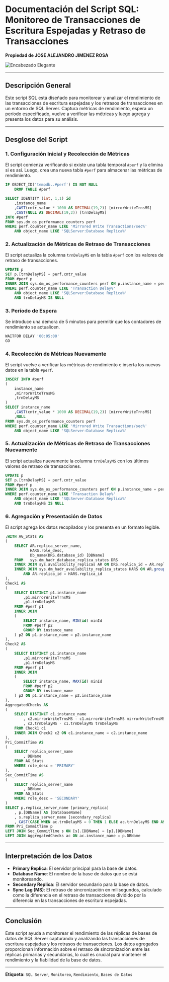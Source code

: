 # Documentación del Script SQL: Monitoreo de Transacciones de Escritura Espejadas y Retraso de Transacciones

**Propiedad de JOSE ALEJANDRO JIMENEZ ROSA**

![Encabezado Elegante](https://i.ytimg.com/vi/U94hDjd9M2k/hq720.jpg?sqp=-oaymwEhCK4FEIIDSFryq4qpAxMIARUAAAAAGAElAADIQj0AgKJD&rs=AOn4CLDaHjeupvt0YtOA4Nk2ZfazPrdHAw)


---

## Descripción General



Este script SQL está diseñado para monitorear y analizar el rendimiento de las transacciones de escritura espejadas y los retrasos de transacciones en un entorno de SQL Server. Captura métricas de rendimiento, espera un período especificado, vuelve a verificar las métricas y luego agrega y presenta los datos para su análisis.

---

## Desglose del Script

### 1. Configuración Inicial y Recolección de Métricas
El script comienza verificando si existe una tabla temporal `#perf` y la elimina si es así. Luego, crea una nueva tabla `#perf` para almacenar las métricas de rendimiento.

```sql
IF OBJECT_ID('tempdb..#perf') IS NOT NULL
    DROP TABLE #perf

SELECT IDENTITY (int, 1,1) id
    ,instance_name
    ,CAST(cntr_value * 1000 AS DECIMAL(19,2)) [mirrorWriteTrnsMS]
    ,CAST(NULL AS DECIMAL(19,2)) [trnDelayMS]
INTO #perf
FROM sys.dm_os_performance_counters perf
WHERE perf.counter_name LIKE 'Mirrored Write Transactions/sec%'
    AND object_name LIKE 'SQLServer:Database Replica%'
```

### 2. Actualización de Métricas de Retraso de Transacciones
El script actualiza la columna `trnDelayMS` en la tabla `#perf` con los valores de retraso de transacciones.

```sql
UPDATE p
SET p.[trnDelayMS] = perf.cntr_value
FROM #perf p
INNER JOIN sys.dm_os_performance_counters perf ON p.instance_name = perf.instance_name
WHERE perf.counter_name LIKE 'Transaction Delay%'
    AND object_name LIKE 'SQLServer:Database Replica%'
    AND trnDelayMS IS NULL
```

### 3. Período de Espera
Se introduce una demora de 5 minutos para permitir que los contadores de rendimiento se actualicen.

```sql
WAITFOR DELAY '00:05:00'
GO
```

### 4. Recolección de Métricas Nuevamente
El script vuelve a verificar las métricas de rendimiento e inserta los nuevos datos en la tabla `#perf`.

```sql
INSERT INTO #perf
(
    instance_name
    ,mirrorWriteTrnsMS
    ,trnDelayMS
)
SELECT instance_name
    ,CAST(cntr_value * 1000 AS DECIMAL(19,2)) [mirrorWriteTrnsMS]
    ,NULL
FROM sys.dm_os_performance_counters perf
WHERE perf.counter_name LIKE 'Mirrored Write Transactions/sec%'
    AND object_name LIKE 'SQLServer:Database Replica%'
```

### 5. Actualización de Métricas de Retraso de Transacciones Nuevamente
El script actualiza nuevamente la columna `trnDelayMS` con los últimos valores de retraso de transacciones.

```sql
UPDATE p
SET p.[trnDelayMS] = perf.cntr_value
FROM #perf p
INNER JOIN sys.dm_os_performance_counters perf ON p.instance_name = perf.instance_name
WHERE perf.counter_name LIKE 'Transaction Delay%'
    AND object_name LIKE 'SQLServer:Database Replica%'
    AND trnDelayMS IS NULL
```

### 6. Agregación y Presentación de Datos
El script agrega los datos recopilados y los presenta en un formato legible.

```sql
;WITH AG_Stats AS
(
    SELECT AR.replica_server_name,
           HARS.role_desc,
           Db_name(DRS.database_id) [DBName]
    FROM   sys.dm_hadr_database_replica_states DRS
    INNER JOIN sys.availability_replicas AR ON DRS.replica_id = AR.replica_id
    INNER JOIN sys.dm_hadr_availability_replica_states HARS ON AR.group_id = HARS.group_id
        AND AR.replica_id = HARS.replica_id
),
Check1 AS
(
    SELECT DISTINCT p1.instance_name
        ,p1.mirrorWriteTrnsMS
        ,p1.trnDelayMS
    FROM #perf p1
    INNER JOIN
    (
        SELECT instance_name, MIN(id) minId
        FROM #perf p2
        GROUP BY instance_name
    ) p2 ON p1.instance_name = p2.instance_name
),
Check2 AS
(
    SELECT DISTINCT p1.instance_name
        ,p1.mirrorWriteTrnsMS
        ,p1.trnDelayMS
    FROM #perf p1
    INNER JOIN
    (
        SELECT instance_name, MAX(id) minId
        FROM #perf p2
        GROUP BY instance_name
    ) p2 ON p1.instance_name = p2.instance_name
),
AggregatedChecks AS
(
    SELECT DISTINCT c1.instance_name
        , c2.mirrorWriteTrnsMS - c1.mirrorWriteTrnsMS mirrorWriteTrnsMS
        , c2.trnDelayMS - c1.trnDelayMS trnDelayMS
    FROM Check1 c1
    INNER JOIN Check2 c2 ON c1.instance_name = c2.instance_name
),
Pri_CommitTime AS
(
    SELECT replica_server_name
        , DBName
    FROM AG_Stats
    WHERE role_desc = 'PRIMARY'
),
Sec_CommitTime AS
(
    SELECT replica_server_name
        , DBName
    FROM AG_Stats
    WHERE role_desc = 'SECONDARY'
)
SELECT p.replica_server_name [primary_replica]
    , p.[DBName] AS [DatabaseName]
    , s.replica_server_name [secondary_replica]
    , CAST(CASE WHEN ac.trnDelayMS = 0 THEN 1 ELSE ac.trnDelayMS END AS DECIMAL(19,2) / ac.mirrorWriteTrnsMS) sync_lag_MS
FROM Pri_CommitTime p
LEFT JOIN Sec_CommitTime s ON [s].[DBName] = [p].[DBName]
LEFT JOIN AggregatedChecks ac ON ac.instance_name = p.DBName
```

---

## Interpretación de los Datos

- **Primary Replica**: El servidor principal para la base de datos.
- **Database Name**: El nombre de la base de datos que se está monitoreando.
- **Secondary Replica**: El servidor secundario para la base de datos.
- **Sync Lag (MS)**: El retraso de sincronización en milisegundos, calculado como la diferencia en el retraso de transacciones dividido por la diferencia en las transacciones de escritura espejadas.

---

## Conclusión

Este script ayuda a monitorear el rendimiento de las réplicas de bases de datos de SQL Server capturando y analizando las transacciones de escritura espejadas y los retrasos de transacciones. Los datos agregados proporcionan información sobre el retraso de sincronización entre las réplicas primarias y secundarias, lo cual es crucial para mantener el rendimiento y la fiabilidad de la base de datos.

---

**Etiqueta:** `SQL Server`, `Monitoreo`, `Rendimiento`, `Bases de Datos`

